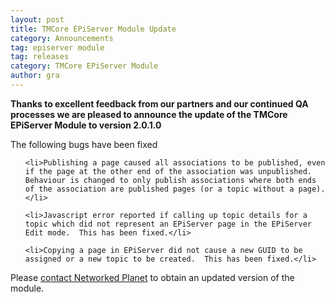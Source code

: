 ```yaml
---
layout: post
title: TMCore EPiServer Module Update
category: Announcements
tag: episerver module
tag: releases
category: TMCore EPiServer Module
author: gra
---
```

<strong>Thanks to excellent feedback from our partners and our continued QA processes we are pleased to announce the update of the TMCore EPiServer Module to version 2.0.1.0</strong>



The following bugs have been fixed

<ol>

	<li>Publishing a page caused all associations to be published, even if the page at the other end of the association was unpublished.  Behaviour is changed to only publish associations where both ends of the association are published pages (or a topic without a page).</li>

	<li>Javascript error reported if calling up topic details for a topic which did not represent an EPiServer page in the EPiServer Edit mode.  This has been fixed.</li>

	<li>Copying a page in EPiServer did not cause a new GUID to be assigned or a new topic to be created.  This has been fixed.</li>

</ol>

Please <a href="mailto:contact@networked.com">contact Networked Planet</a> to obtain an updated version of the module.